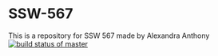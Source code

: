# SSW-567
This is a repository for SSW 567 made by Alexandra Anthony
[![build status of master](https://travis-ci.com/Alex-Anthony/SSW-567.svg?branch=master)](https://travis-ci.com/Alex-Anthony/SSW-567)
